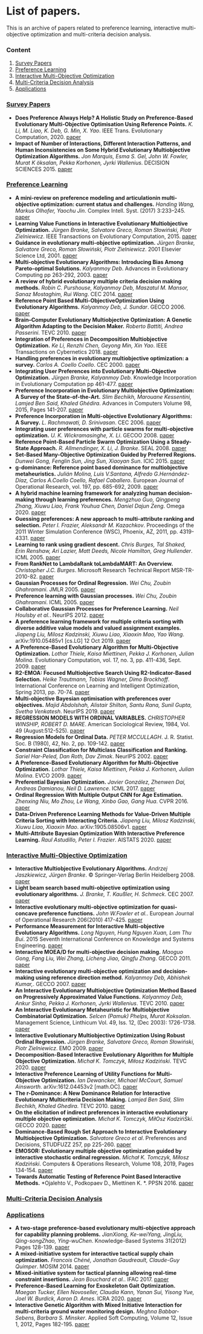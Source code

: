 # List of papers.
This is an archive of papers related to preference learning, interactive multi-objective optimization and multi-criteria decision analysis.

### Content
1. [Survey Papers](#survey-papers)
2. [Preference Learning](#models)
3. [Interactive Multi-Objective Optimization](#iemo)
4. [Multi-Criteria Decision Analysis](#mcda)
5. [Applications](#applications)

### [Survey Papers](#content)
+ **Does Preference Always Help? A Holistic Study on Preference-Based Evolutionary Multi-Objective Optimisation Using Reference Points.** *K. Li, M. Liao, K. Deb, G. Min, X. Yao*. IEEE Trans. Evolutionary Computation, 2020. [paper](https://ieeexplore.ieee.org/document/9066927)
+ **Impact of Number of Interactions, Different Interaction Patterns, and Human Inconsistencies on Some Hybrid Evolutionary Multiobjective Optimization Algorithms.** *Jon Marquis, Esma S. Gel, John W. Fowler, Murat K ̈oksalan, Pekka Korhonen, Jyrki Wallenius*. DECISION SCIENCES 2015. [paper](https://web.a.ebscohost.com/ehost/pdfviewer/pdfviewer?vid=1&sid=319ab0eb-2923-40ce-af0e-5e5a82965daf%40sessionmgr4008)


### [Preference Learning](#content)
+ **A mini-review on preference modeling and articulationin multi-objective optimization: current status and challenges.** *Handing Wang, Markus Olhofer, Yaochu Jin*. Complex Intell. Syst. (2017) 3:233–245. [paper](https://link.springer.com/article/10.1007/s40747-017-0053-9)
+ **Learning Value Functions in Interactive Evolutionary Multiobjective Optimization.** *Jürgen Branke, Salvatore Greco, Roman Słowiński, Piotr Zielniewicz*.  IEEE Transactions on Evolutionary Computation, 2015. [paper](https://ieeexplore.ieee.org/document/6729055)
+ **Guidance in evolutionary multi-objective optimization.** *Jürgen Branke, Salvatore Greco, Roman Słowiński, Piotr Zielniewicz*.  2001 Elsevier Science Ltd, 2001. [paper](https://www.sciencedirect.com/science/article/pii/S0965997800001101)
+ **Multi-objective Evolutionary Algorithms: Introducing Bias Among Pareto-optimal Solutions.** *Kalyanmoy Deb*.  Advances in Evolutionary Computing pp 263-292, 2003. [paper](https://link.springer.com/chapter/10.1007%2F978-3-642-18965-4_10)
+ **A review of hybrid evolutionary multiple criteria decision making methods.** *Robin C. Purshouse, Kalyanmoy Deb, Maszatul M. Mansor, Sanaz Mostaghim, Rui Wang*.  CEC 2014. [paper](https://ieeexplore.ieee.org/document/6900368)
+ **Reference Point Based Multi-ObjectiveOptimization Using Evolutionary Algorithms.** *Kalyanmoy Deb, J. Sundar*.  GECCO 2006. [paper](http://citeseerx.ist.psu.edu/viewdoc/download;jsessionid=074A39C07034A6DEDA4A22E3EF83EB27?doi=10.1.1.123.1541&rep=rep1&type=pdf)
+ **Brain–Computer Evolutionary Multiobjective Optimization: A Genetic Algorithm Adapting to the Decision Maker.** *Roberto Battiti, Andrea Passerini*.  TEVC 2010. [paper](https://ieeexplore.ieee.org/document/5560789)
+ **Integration of Preferences in Decomposition Multiobjective Optimization.** *Ke Li, Renzhi Chen, Geyong Min, Xin Yao*.  IEEE Transactions on Cybernetics 2018. [paper](https://ieeexplore.ieee.org/document/8440670)
+ **Handling preferences in evolutionary multiobjective optimization: a survey.** *Carlos A. Coello Coello*. CEC 2000. [paper](https://ieeexplore.ieee.org/document/870272?arnumber=870272&tag=1)
+ **Integrating User Preferences into Evolutionary Multi-Objective Optimization.** *Jürgen Branke, Kalyanmoy Deb*. Knowledge Incorporation in Evolutionary Computation pp 461-477. [paper](https://link.springer.com/chapter/10.1007/978-3-540-44511-1_21)
+ **Preference Incorporation in Evolutionary Multiobjective Optimization: A Survey of the State-of-the-Art.** *Slim Bechikh, Marouane Kessentini, Lamjed Ben Said, Khaled Ghédira*. Advances in Computers Volume 98, 2015, Pages 141-207. [paper](https://www.sciencedirect.com/science/article/pii/S0065245815000273)
+ **Preference Incorporation in Multi-objective Evolutionary Algorithms: A Survey.** *L. Rachmawati, D. Srinivasan*. CEC 2006. [paper](https://ieeexplore.ieee.org/document/1688414)
+ **Integrating user preferences with particle swarms for multi-objective optimization.** *U. K. Wickramasinghe, X. Li*. GECOO 2008. [paper](https://dl.acm.org/doi/10.1145/1389095.1389237)
+ **Reference Point-Based Particle Swarm Optimization Using a Steady-State Approach.** *R. Allmendinger, X. Li, J. Branke*. SEAL 2008. [paper](https://link.springer.com/chapter/10.1007%2F978-3-540-89694-4_21)
+ **Set-Based Many-Objective Optimization Guided by Preferred Regions.** *Dunwei Gong, Fenglin Sun, Jing Sun, Xiaoyan Sun*. ICIC 2015. [paper](https://rd.springer.com/chapter/10.1007/978-3-319-22053-6_10)
+ **g-dominance: Reference point based dominance for multiobjective metaheuristics.** *Julián Molina, Luis V.Santana, Alfredo G.Hernández-Díaz, Carlos A.Coello Coello, Rafael Caballero*. European Journal of Operational Research, vol. 197, pp. 685-692, 2009. [paper](https://www.sciencedirect.com/science/article/abs/pii/S0377221708005146)
+ **A hybrid machine learning framework for analyzing human decision-making through learning preferences.** *Mengzhuo Guo, Qingpeng Zhang, Xiuwu Liao, Frank Youhua Chen, Daniel Dajun Zeng*. Omega 2020. [paper](https://www.sciencedirect.com/science/article/pii/S0305048319312575)
+ **Guessing preferences: A new approach to multi-attribute ranking and selection.** *Peter I. Frazier, Aleksandr M. Kazachkov*. Proceedings of the 2011 Winter Simulation Conference (WSC), Phoenix, AZ, 2011, pp. 4319-4331. [paper](https://ieeexplore.ieee.org/document/6148119?denied=)
+ **Learning to rank using gradient descent.** *Chris Burges, Tal Shaked, Erin Renshaw, Ari Lazier, Matt Deeds, Nicole Hamilton, Greg Hullender*. ICML 2005. [paper](https://dl.acm.org/doi/abs/10.1145/1102351.1102363)
+ **From RankNet to LambdaRank toLambdaMART: An Overview.** *Christopher J.C. Burges*. Microsoft Research Technical Report MSR-TR-2010-82. [paper](https://www.microsoft.com/en-us/research/wp-content/uploads/2016/02/MSR-TR-2010-82.pdf)
+ **Gaussian Processes for Ordinal Regression.** *Wei Chu, Zoubin Ghahramani*. JMLR 2005. [paper](https://www.jmlr.org/papers/volume6/chu05a/chu05a.pdf)
+ **Preference learning with Gaussian processes.** *Wei Chu, Zoubin Ghahramani*. ICML 2005. [paper](http://www.gatsby.ucl.ac.uk/~chuwei/plgp.htm)
+ **Collaborative Gaussian Processes for Preference Learning.** *Neil Houlsby et al.*. NeurIPS 2012. [paper](https://proceedings.neurips.cc/paper/2012/file/afdec7005cc9f14302cd0474fd0f3c96-Paper.pdf)
+ **A preference learning framework for multiple criteria sorting with diverse additive value models and valued assignment examples.** *Jiapeng Liu, Milosz Kadzinski, Xiuwu Liao, Xiaoxin Mao, Yao Wang*.  arXiv:1910.05485v1 [cs.LG] 12 Oct 2019. [paper](https://arxiv.org/abs/1910.05485?context=stat.ML)
+ **A Preference-Based Evolutionary Algorithm for Multi-Objective Optimization.** *Lothar Thiele, Kaisa Miettinen, Pekka J. Korhonen, Julian Molina*. Evolutionary Computation, vol. 17, no. 3, pp. 411-436, Sept. 2009. [paper](https://www.researchgate.net/profile/Julian_Molina/publication/26768807_A_Preference-Based_Evolutionary_Algorithm_for_Multi-Objective_Optimization/links/02e7e525c1d40a2ee9000000.pdf)
+ **R2-EMOA: Focused Multiobjective Search Using R2-Indicator-Based Selection.** *Heike Trautmann, Tobias Wagner, Dimo Brockhoff*. International Conference on Learning and Intelligent Optimization, Spring 2013, pp. 70-74. [paper](https://link.springer.com/chapter/10.1007/978-3-642-44973-4_8)
+ **Multi-objective Bayesian optimisation with preferences over objectives.** *Majid Abdolshah, Alistair Shilton, Santu Rana, Sunil Gupta, Svetha Venkatesh*. NeurIPS 2019. [paper](https://arxiv.org/pdf/1902.04228.pdf)
+ **REGRESSION MODELS WITH ORDINAL VARIABLES.** *CHRISTOPHER WINSHIP, ROBERT D. MARE*. American Sociological Review, 1984, Vol. 49 (August:512-525). [paper](https://www.researchgate.net/profile/Chris_Winship/publication/271685623_Regression_Models_with_Ordinal_Variables/links/59fdd526458515d0706a1dc5/Regression-Models-with-Ordinal-Variables.pdf)
+ **Regression Models for Ordinal Data.** *PETER MCCULLAGH*. J. R. Statist. Soc. B (1980), 42, No. 2, pp. 109-142. [paper](https://rss.onlinelibrary.wiley.com/doi/epdf/10.1111/j.2517-6161.1980.tb01109.x)
+ **Constraint Classification for Multiclass Classification and Ranking.** *Sariel Har-Peled, Dan Roth, Dav Zimak*. NeurIPS 2002. [paper](https://proceedings.neurips.cc/paper/2002/file/16026d60ff9b54410b3435b403afd226-Paper.pdf)
+ **A Preference-Based Evolutionary Algorithm for Multi-Objective Optimization.** *Lothar Thiele, Kaisa Miettinen, Pekka J. Korhonen, Julian Molina*. EVCO 2009. [paper](https://ieeexplore.ieee.org/document/6793977)
+ **Preferential Bayesian Optimization.** *Javier González, Zhenwen Dai, Andreas Damianou, Neil D. Lawrence*. ICML 2017. [paper](http://proceedings.mlr.press/v70/gonzalez17a.html)
+ **Ordinal Regression With Multiple Output CNN for Age Estimation.** *Zhenxing Niu, Mo Zhou, Le Wang, Xinbo Gao, Gang Hua*. CVPR 2016. [paper](https://openaccess.thecvf.com/content_cvpr_2016/html/Niu_Ordinal_Regression_With_CVPR_2016_paper.html)
+ **Data-Driven Preference Learning Methods for Value-Driven Multiple Criteria Sorting with Interacting Criteria.** *Jiapeng Liu, Milosz Kadzinski, Xiuwu Liao, Xiaoxin Mao*.  arXiv:1905.08506v1. [paper](https://arxiv.org/abs/1905.08506v1)
+ **Multi-Attribute Bayesian Optimization With Interactive Preference Learning.** *Raul Astudillo, Peter I. Frazier*. AISTATS 2020. [paper](http://proceedings.mlr.press/v108/astudillo20a/astudillo20a.pdf)



### [Interactive Multi-Objective Optimization](#iemo)
+ **Interactive Multiobjective Evolutionary Algorithms.** *Andrzej Jaszkiewicz, Jürgen Branke*. © Springer-Verlag Berlin Heidelberg 2008. [paper](https://link.springer.com/chapter/10.1007/978-3-540-88908-3_7)
+ **Light beam search based multi-objective optimization using evolutionary algorithms.** *J. Branke, T. Kaußler, H. Schmeck*.  CEC 2007. [paper](https://ieeexplore.ieee.org/document/4424735)
+ **Interactive evolutionary multi-objective optimization for quasi-concave preference functions.** *John W.Fowler et al.*.  European Journal of Operational Research 206(2010) 417-425. [paper](https://www.sciencedirect.com/science/article/pii/S037722171000158X)
+ **Performance Measurement for Interactive Multi-objective Evolutionary Algorithms.** *Long Nguyen, Hung Nguyen Xuan, Lam Thu Bui*.  2015 Seventh International Conference on Knowledge and Systems Engineering. [paper](https://ieeexplore.ieee.org/document/7371800)
+ **Interactive MOEA/D for multi-objective decision making.** *Maoguo Gong, Fang Liu, Wei Zhang, Licheng Jiao, Qingfu Zhang*.  GECCO 2011. [paper](https://dl.acm.org/doi/10.1145/2001576.2001675)
+ **Interactive evolutionary multi-objective optimization and decision-making using reference direction method.** *Kalyanmoy Deb, Abhishek Kumar,*. GECCO 2007. [paper](https://dl.acm.org/doi/10.1145/1276958.1277116)
+ **An Interactive Evolutionary Multiobjective Optimization Method Based on Progressively Approximated Value Functions.** *Kalyanmoy Deb, Ankur Sinha, Pekka J. Korhonen, Jyrki Wallenius*. TEVC 2010. [paper](https://ieeexplore.ieee.org/document/5585740/authors#authors)
+ **An Interactive Evolutionary Metaheuristic for Multiobjective Combinatorial Optimization.** *Selcen (Pamuk) Phelps, Murat Koksalan*. Management Science, Linthicum Vol. 49, Iss. 12, (Dec 2003): 1726-1738. [paper](https://www.proquest.com/docview/213253294/fulltextPDF/D8EBA233FF6E4B5CPQ/1?accountid=26782)
+ **Interactive Evolutionary Multiobjective Optimization Using Robust Ordinal Regression.** *Jürgen Branke, Salvatore Greco, Roman Słowiński, Piotr Zielniewicz*. EMO 2009. [paper](https://link.springer.com/chapter/10.1007%2F978-3-642-01020-0_43)
+ **Decomposition-Based Interactive Evolutionary Algorithm for Multiple Objective Optimization.** *Michał K. Tomczyk, Miłosz Kadziński*. TEVC 2020. [paper](https://ieeexplore.ieee.org/document/8710313)
+ **Interactive Preference Learning of Utility Functions for Multi-Objective Optimization.** *Ian Dewancker, Michael McCourt, Samuel Ainsworth*.  arXiv:1612.04453v2 [math.OC]. [paper](https://arxiv.org/abs/1612.04453v2)
+ **The r-Dominance: A New Dominance Relation for Interactive Evolutionary Multicriteria Decision Making.** *Lamjed Ben Said, Slim Bechikh, Khaled Ghedira*. TEVC 2010. [paper](https://ieeexplore.ieee.org/document/5453088)
+ **On the elicitation of indirect preferences in interactive evolutionary multiple objective optimization.** *Michał K. Tomczyk, MiłOsz KadzińSki*. GECCO 2020. [paper](https://dl.acm.org/doi/10.1145/3377930.3389826)
+ **Dominance-Based Rough Set Approach to Interactive Evolutionary Multiobjective Optimization.** *Salvatore Greco et al*. Preferences and Decisions, STUDFUZZ 257, pp 225-260. [paper](https://link.springer.com/chapter/10.1007/978-3-642-15976-3_14)
+ **EMOSOR: Evolutionary multiple objective optimization guided by interactive stochastic ordinal regression.** *Michał K. Tomczyk, Miłosz Kadziński*. Computers & Operations Research, Volume 108, 2019, Pages 134-154. [paper](https://www.sciencedirect.com/science/article/pii/S0305054819300917)
+ **Towards Automatic Testing of Reference Point Based Interactive Methods.** *Ojalehto V., Podkopaev D., Miettinen K. *. PPSN 2016. [paper](https://link.springer.com/chapter/10.1007/978-3-319-45823-6_45)



### [Multi-Criteria Decision Analysis](#mcda)



### [Applications](#applications)
+ **A two-stage preference-based evolutionary multi-objective approach for capability planning problems.** *JianXiong, Ke-weiYang, JingLiu, Qing-songZhao, Ying-wuChen*. Knowledge-Based Systems 31(2012) Pages 128-139. [paper](https://www.sciencedirect.com/science/article/pii/S0950705112000378)
+ **A mixed-initiative system for interactive tactical supply chain optimization.** *Francois Chéné, Jonathan Gaudreault, Claude-Guy Quimper*. MOSIM 2014. [paper](http://www2.ift.ulaval.ca/~quimper/publications/mosim2014MIS.pdf)
+ **Mixed-initiative system for tactical planning allowing real-time constraint insertions.** *Jean Bouchard et al.*. IFAC 2017. [paper](https://www.sciencedirect.com/science/article/pii/S2405896317331956)
+ **Preference-Based Learning for Exoskeleton Gait Optimization.** *Maegan Tucker, Ellen Novoseller, Claudia Kann, Yanan Sui, Yisong Yue, Joel W. Burdick, Aaron D. Ames*. ICRA 2020. [paper](https://ieeexplore.ieee.org/abstract/document/9196661)
+ **Interactive Genetic Algorithm with Mixed Initiative Interaction for multi-criteria ground water monitoring design.** *Meghna Babbar-Sebens, Barbara S. Minsker*. Applied Soft Computing, Volume 12, Issue 1, 2012, Pages 182-195. [paper](https://www.sciencedirect.com/science/article/pii/S1568494611003371)



